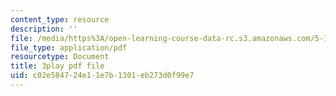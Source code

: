 ```yaml
---
content_type: resource
description: ''
file: /media/https%3A/open-learning-course-data-rc.s3.amazonaws.com/5-111sc-principles-of-chemical-science-fall-2014/c02e584724e11e7b1301eb273d0f99e7_LWmVdG0uj2g.pdf
file_type: application/pdf
resourcetype: Document
title: 3play pdf file
uid: c02e5847-24e1-1e7b-1301-eb273d0f99e7
---
```

